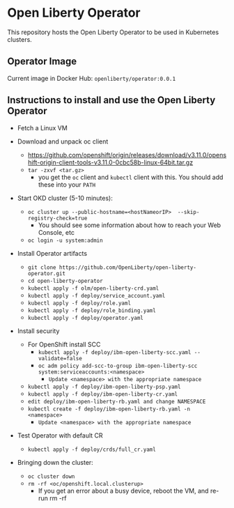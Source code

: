 # Open Liberty Operator

This repository hosts the Open Liberty Operator to be used in Kubernetes clusters.

## Operator Image

Current image in Docker Hub:  `openliberty/operator:0.0.1`

## Instructions to install and use the Open Liberty Operator

* Fetch a Linux VM

* Download and unpack oc client  
  * https://github.com/openshift/origin/releases/download/v3.11.0/openshift-origin-client-tools-v3.11.0-0cbc58b-linux-64bit.tar.gz
  * `tar -zxvf <tar.gz>`
    * you get the `oc` client and `kubectl` client with this.  You should add these into your `PATH`

* Start OKD cluster (5-10 minutes):
  * `oc cluster up --public-hostname=<hostNameorIP>  --skip-registry-check=true`
    * You should see some information about how to reach your Web Console, etc
  * `oc login -u system:admin`

* Install Operator artifacts
  * `git clone https://github.com/OpenLiberty/open-liberty-operator.git`
  * `cd open-liberty-operator`
  * `kubectl apply -f olm/open-liberty-crd.yaml`
  * `kubectl apply -f deploy/service_account.yaml`
  * `kubectl apply -f deploy/role.yaml`
  * `kubectl apply -f deploy/role_binding.yaml`
  * `kubectl apply -f deploy/operator.yaml`

* Install security
  * For OpenShift install SCC
    * `kubectl apply -f deploy/ibm-open-liberty-scc.yaml --validate=false`
    * `oc adm policy add-scc-to-group ibm-open-liberty-scc system:serviceaccounts:<namespace>`
      * `Update <namespace> with the appropriate namespace`
  * `kubectl apply -f deploy/ibm-open-liberty-psp.yaml`
  * `kubectl apply -f deploy/ibm-open-liberty-cr.yaml`
  * `edit deploy/ibm-open-liberty-rb.yaml and change NAMESPACE`
  * `kubectl create -f deploy/ibm-open-liberty-rb.yaml -n <namespace>`
    * `Update <namespace> with the appropriate namespace`

* Test Operator with default CR
  * `kubectl apply -f deploy/crds/full_cr.yaml`

* Bringing down the cluster:
  * `oc cluster down`
  * `rm -rf <oc/openshift.local.clusterup>`
    * If you get an error about a busy device, reboot the VM, and re-run rm -rf
